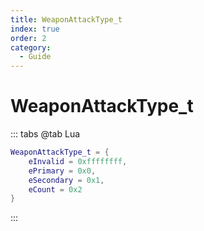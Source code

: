 ```yaml
---
title: WeaponAttackType_t
index: true
order: 2
category:
  - Guide
---
```


# WeaponAttackType_t
::: tabs
@tab Lua
```lua
WeaponAttackType_t = {
    eInvalid = 0xffffffff,
    ePrimary = 0x0,
    eSecondary = 0x1,
    eCount = 0x2
}
```
:::